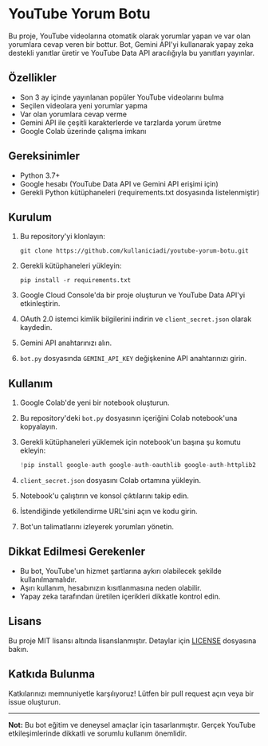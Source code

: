 # YouTube Yorum Botu

Bu proje, YouTube videolarına otomatik olarak yorumlar yapan ve var olan yorumlara cevap veren bir bottur. Bot, Gemini API'yi kullanarak yapay zeka destekli yanıtlar üretir ve YouTube Data API aracılığıyla bu yanıtları yayınlar.

## Özellikler

- Son 3 ay içinde yayınlanan popüler YouTube videolarını bulma
- Seçilen videolara yeni yorumlar yapma
- Var olan yorumlara cevap verme
- Gemini API ile çeşitli karakterlerde ve tarzlarda yorum üretme
- Google Colab üzerinde çalışma imkanı

## Gereksinimler

- Python 3.7+
- Google hesabı (YouTube Data API ve Gemini API erişimi için)
- Gerekli Python kütüphaneleri (requirements.txt dosyasında listelenmiştir)

## Kurulum

1. Bu repository'yi klonlayın:
   ```
   git clone https://github.com/kullaniciadi/youtube-yorum-botu.git
   ```

2. Gerekli kütüphaneleri yükleyin:
   ```
   pip install -r requirements.txt
   ```

3. Google Cloud Console'da bir proje oluşturun ve YouTube Data API'yi etkinleştirin.

4. OAuth 2.0 istemci kimlik bilgilerini indirin ve `client_secret.json` olarak kaydedin.

5. Gemini API anahtarınızı alın.

6. `bot.py` dosyasında `GEMINI_API_KEY` değişkenine API anahtarınızı girin.

## Kullanım

1. Google Colab'de yeni bir notebook oluşturun.

2. Bu repository'deki `bot.py` dosyasının içeriğini Colab notebook'una kopyalayın.

3. Gerekli kütüphaneleri yüklemek için notebook'un başına şu komutu ekleyin:
   ```python
   !pip install google-auth google-auth-oauthlib google-auth-httplib2 google-api-python-client google-generativeai
   ```

4. `client_secret.json` dosyasını Colab ortamına yükleyin.

5. Notebook'u çalıştırın ve konsol çıktılarını takip edin.

6. İstendiğinde yetkilendirme URL'sini açın ve kodu girin.

7. Bot'un talimatlarını izleyerek yorumları yönetin.

## Dikkat Edilmesi Gerekenler

- Bu bot, YouTube'un hizmet şartlarına aykırı olabilecek şekilde kullanılmamalıdır.
- Aşırı kullanım, hesabınızın kısıtlanmasına neden olabilir.
- Yapay zeka tarafından üretilen içerikleri dikkatle kontrol edin.

## Lisans

Bu proje MIT lisansı altında lisanslanmıştır. Detaylar için [LICENSE](LICENSE) dosyasına bakın.

## Katkıda Bulunma

Katkılarınızı memnuniyetle karşılıyoruz! Lütfen bir pull request açın veya bir issue oluşturun.

---

**Not:** Bu bot eğitim ve deneysel amaçlar için tasarlanmıştır. Gerçek YouTube etkileşimlerinde dikkatli ve sorumlu kullanım önemlidir.
